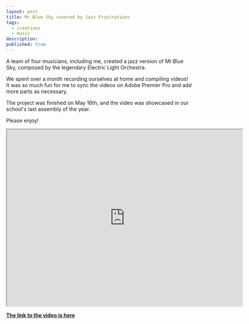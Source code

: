 ```yaml
---
layout: post
title: Mr.Blue Sky covered by Jazz Frustrations
tags:
  - creatives
  - music
description:
published: true
---
```


A team of four musicians, including me, created a jazz version of Mr.Blue Sky, composed by the legendary Electric Light Orchestra.

We spent over a month recording ourselves at home and compiling videos! It was so much fun for me to sync the videos on Adobe Premier Pro and add more parts as necessary.

The project was finished on May 16th, and the video was showcased in our school's last assembly of the year.

Please enjoy!

<iframe src="https://drive.google.com/file/d/1N0nwvssBpp4gJwAtQbCKuwrMj7YJtBE1/preview" width="640" height="480"></iframe>

**[The link to the video is here](https://drive.google.com/file/d/1N0nwvssBpp4gJwAtQbCKuwrMj7YJtBE1/view?usp=sharing)**
